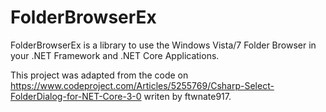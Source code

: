 # FolderBrowserEx
FolderBrowserEx is a library to use the Windows Vista/7 Folder Browser in your .NET Framework and .NET Core Applications. 

This project was adapted from the code on https://www.codeproject.com/Articles/5255769/Csharp-Select-FolderDialog-for-NET-Core-3-0 writen by ftwnate917. 
